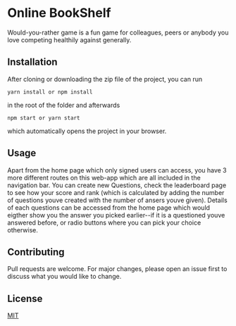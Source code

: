 # Online BookShelf

Would-you-rather game is a fun game for colleagues, peers or anybody you love competing healthily against generally. 


## Installation

After cloning or downloading the zip file of the project, you can run 
```
yarn install or npm install

```
in the root of the folder and afterwards
```
npm start or yarn start

```
 which automatically opens the project in your browser.

## Usage

Apart from the home page which only signed users can access, you have 3 more different routes
on this web-app which are all included in the navigation bar. You can create new Questions, check the leaderboard page to see how your score and rank (which is calculated by adding the number of questions youve created with the number of ansers youve given).
Details of each questions can be accessed from the home page which would eigther show you the answer you picked earlier--if it is a questioned youve answered before, or radio buttons where you can pick your choice otherwise.
 

## Contributing
Pull requests are welcome. For major changes, please open an issue first to discuss what you would like to change.



## License
[MIT](https://choosealicense.com/licenses/mit/)